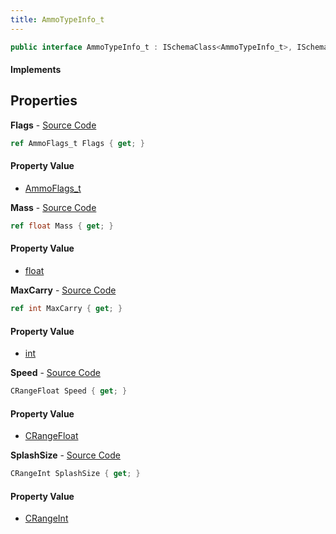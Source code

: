 ```yaml
---
title: AmmoTypeInfo_t
---
```


```csharp
public interface AmmoTypeInfo_t : ISchemaClass<AmmoTypeInfo_t>, ISchemaField, ISchemaClass, INativeHandle
```

#### Implements

## Properties

**Flags** - [Source Code](https://github.com/swiftly-solution/swiftlys2/blob/main/managed/src/SwiftlyS2.Generated/Schemas/Interfaces/AmmoTypeInfo_t.cs#L20)

```csharp
ref AmmoFlags_t Flags { get; }
```

#### Property Value

- [AmmoFlags_t](/docs/api/shared/schemadefinitions/ammoflags_t)

**Mass** - [Source Code](https://github.com/swiftly-solution/swiftlys2/blob/main/managed/src/SwiftlyS2.Generated/Schemas/Interfaces/AmmoTypeInfo_t.cs#L22)

```csharp
ref float Mass { get; }
```

#### Property Value

- [float](https://learn.microsoft.com/dotnet/api/system.single)

**MaxCarry** - [Source Code](https://github.com/swiftly-solution/swiftlys2/blob/main/managed/src/SwiftlyS2.Generated/Schemas/Interfaces/AmmoTypeInfo_t.cs#L16)

```csharp
ref int MaxCarry { get; }
```

#### Property Value

- [int](https://learn.microsoft.com/dotnet/api/system.int32)

**Speed** - [Source Code](https://github.com/swiftly-solution/swiftlys2/blob/main/managed/src/SwiftlyS2.Generated/Schemas/Interfaces/AmmoTypeInfo_t.cs#L24)

```csharp
CRangeFloat Speed { get; }
```

#### Property Value

- [CRangeFloat](/docs/api/shared/schemadefinitions/crangefloat)

**SplashSize** - [Source Code](https://github.com/swiftly-solution/swiftlys2/blob/main/managed/src/SwiftlyS2.Generated/Schemas/Interfaces/AmmoTypeInfo_t.cs#L18)

```csharp
CRangeInt SplashSize { get; }
```

#### Property Value

- [CRangeInt](/docs/api/shared/schemadefinitions/crangeint)

